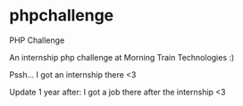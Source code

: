 # phpchallenge
PHP Challenge

An internship php challenge at Morning Train Technologies :)

Pssh... I got an internship there <3 

Update 1 year after:
I got a job there after the internship <3
